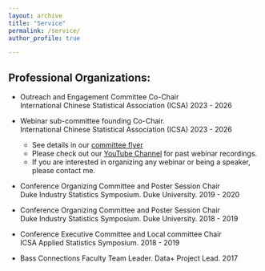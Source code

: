 ```yaml
---
layout: archive
title: "Service"
permalink: /service/
author_profile: true

---
```


Professional Organizations:
-----

* Outreach and Engagement Committee Co-Chair <br>
International Chinese Statistical Association (ICSA) 2023 - 2026<br>
* Webinar sub-committee founding Co-Chair. <br>
International Chinese Statistical Association (ICSA) 2023 - 2026 <br>
  * See details in our [committee flyer](../service/ICSA_webinar_committee_flyer.pdf)<br>
  * Please check out our [YouTube Channel](http://www.youtube.com/@ICSA-Webinar) for past webinar recordings. 
  * If you are interested in organizing any webinar or being a speaker, please contact me. 


* Conference Organizing Committee and Poster Session Chair <br>
Duke Industry Statistics Symposium. Duke University. 2019 - 2020

* Conference Organizing Committee and Poster Session Chair<br>
Duke Industry Statistics Symposium. Duke University. 2018 - 2019

* Conference Executive Committee and Local committee Chair<br>
ICSA Applied Statistics Symposium. 2018 - 2019

* Bass Connections Faculty Team Leader. Data+ Project Lead. 2017